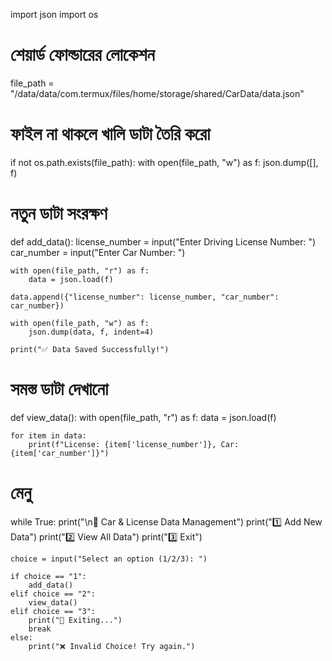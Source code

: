 import json
import os

# শেয়ার্ড ফোল্ডারের লোকেশন
file_path = "/data/data/com.termux/files/home/storage/shared/CarData/data.json"

# ফাইল না থাকলে খালি ডাটা তৈরি করো
if not os.path.exists(file_path):
    with open(file_path, "w") as f:
        json.dump([], f)

# নতুন ডাটা সংরক্ষণ
def add_data():
    license_number = input("Enter Driving License Number: ")
    car_number = input("Enter Car Number: ")
    
    with open(file_path, "r") as f:
        data = json.load(f)

    data.append({"license_number": license_number, "car_number": car_number})

    with open(file_path, "w") as f:
        json.dump(data, f, indent=4)

    print("✅ Data Saved Successfully!")

# সমস্ত ডাটা দেখানো
def view_data():
    with open(file_path, "r") as f:
        data = json.load(f)

    for item in data:
        print(f"License: {item['license_number']}, Car: {item['car_number']}")

# মেনু
while True:
    print("\n🚗 Car & License Data Management")
    print("1️⃣ Add New Data")
    print("2️⃣ View All Data")
    print("3️⃣ Exit")

    choice = input("Select an option (1/2/3): ")

    if choice == "1":
        add_data()
    elif choice == "2":
        view_data()
    elif choice == "3":
        print("🔴 Exiting...")
        break
    else:
        print("❌ Invalid Choice! Try again.")
